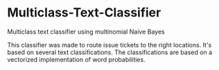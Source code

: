 # Multiclass-Text-Classifier
Multiclass text classifier using multinomial Naive Bayes


This classifier was made to route issue tickets to the right locations. It's based on several text classifications. The classifications are based on a vectorized implementation of word probabilities.
